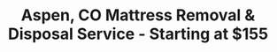 ---
layout: location.njk
title: Aspen, CO Mattress Removal & Disposal Service - Starting at $155
description: Professional mattress removal in Aspen, Colorado. Next-day pickup starting at $155. Licensed, insured, and eco-friendly. Serving Red Mountain, West End, and 12+ luxury neighborhoods.
permalink: /mattress-removal/colorado/aspen/
city: Aspen
state: Colorado
stateSlug: colorado
tier: 3
coordinates:
  lat: 39.1911
  lng: -106.8175
pricing:
  startingPrice: 155
  single: 155
  queen: 155
  king: 180
  boxSpring: 30
neighborhoods:
  - name: Red Mountain
    zipCodes: ["81611"]
  - name: West End Historic District
    zipCodes: ["81611"]
  - name: Downtown Aspen
    zipCodes: ["81611"]
  - name: Starwood
    zipCodes: ["81611"]
  - name: Mountain Valley
    zipCodes: ["81611"]
  - name: McLain Flats
    zipCodes: ["81611"]
  - name: Aspen Highlands
    zipCodes: ["81611"]
  - name: Main Street Historic District
    zipCodes: ["81611"]
  - name: Centennial
    zipCodes: ["81611"]
  - name: Woody Creek Area
    zipCodes: ["81611"]
  - name: West Buttermilk Valley
    zipCodes: ["81611"]
  - name: North Star Preserve
    zipCodes: ["81611"]
  - name: Durant Mews
    zipCodes: ["81611"]
  - name: Rio Grande Area
    zipCodes: ["81611"]
zipCodes:
  - "81611"
recyclingPartners:
  - "A Bedder World In-House Recycling Facility (Denver)"
  - "Pitkin County Solid Waste Center"
  - "Rio Grande Recycle Center"
  - "Mountain Waste Recycling"
localRegulations: "Aspen City Organic Waste Ordinance prohibits food waste in landfill trash (implemented 2023-2028). Single stream recycling required for all waste haulers. Electronic waste accepted at Pitkin County Solid Waste Center. Yard waste prohibited in trash per City Recycling Ordinance. Pitkin County landfill has 15-20 year remaining lifespan."
nearbyCities: []
reviews:
  count: 23
  featured:
    - name: "Michael R."
      neighborhood: "Red Mountain"
      rating: 5
      text: "Luxury estate renovation required discretion and careful handling through our custom millwork and marble flooring. Team was professional, protective of high-end finishes, and coordinated seamlessly with our property manager. Understood the importance of maintaining Aspen's aesthetic standards."
    - name: "Sarah P."
      neighborhood: "West End Historic District"
      rating: 5
      text: "Historic Victorian home required specialized removal through narrow doorways and up steep stairs. Team was incredibly careful with our original hardwood floors and period details. Appreciated their understanding of Aspen's historic preservation requirements."
    - name: "David L."
      neighborhood: "Starwood"
      rating: 5
      text: "Gated community access coordination was handled flawlessly. Team arrived on schedule, worked efficiently around our other home services, and maintained the level of discretion expected in Starwood. Perfect service for luxury properties."
faqs:
  - question: "How quickly can you pick up mattresses in Aspen?"
    answer: "We offer next-day service throughout Aspen during peak season (Dec-Apr, Jun-Sep). Book online or call (720) 263-6094 before 2 PM and we'll typically pick up the following day. We serve all neighborhoods from Red Mountain estates to West End historic properties and Starwood gated community."
  - question: "What's included in your Aspen mattress removal fee?"
    answer: "Our $155 base price covers pickup, loading, transportation, and eco-friendly recycling of one mattress. Box springs add $30 each. We handle luxury property protocols, historic home requirements, gated community access, and coordinate with property managers without extra charges."
  - question: "Do you work with property managers and concierge services?"
    answer: "Yes, we regularly coordinate with Aspen property management companies, concierge services, and estate managers. We understand luxury property protocols, can work with building access requirements, and provide discrete professional service for high-end residences."
  - question: "Can you handle pickups from luxury estates and historic properties?"
    answer: "Absolutely. Our team is experienced with Aspen's luxury properties, from Red Mountain estates to West End Victorian homes. We navigate carefully around high-end finishes, protect original architectural features, and maintain the discretion expected in Aspen's exclusive communities."
  - question: "What payment methods do you accept in Aspen?"
    answer: "We accept cash, all major credit cards, Venmo, and Zelle. Payment is due at time of service. We provide receipts and can coordinate billing with property management companies or estate services for luxury properties."
  - question: "Are you licensed and insured for Pitkin County?"
    answer: "Yes, we're fully licensed and insured throughout Colorado including Pitkin County. We comply with Aspen's waste management ordinances and work with approved waste haulers including Mountain Waste Recycling."
  - question: "What happens to my mattress after you pick it up?"
    answer: "Your mattress goes to our in-house recycling facility in Denver where we dismantle it completely. Metal springs go to scrap recycling, foam becomes carpet padding, and fabric gets processed. We recycle 100% of materials, supporting Aspen's environmental consciousness and extending Pitkin County landfill lifespan."
  - question: "How do you coordinate with Aspen's seasonal tourism and events?"
    answer: "We're familiar with Aspen's peak seasons and special events like X Games, Food & Wine Classic, and Music Festival. We plan routes and timing to avoid event traffic and coordinate with the increased activity during ski season and summer festivals while maintaining reliable service delivery."
schema:
  "@type": "LocalBusiness"
  name: "A Bedder World Aspen"
  address:
    streetAddress: "Aspen, CO"
    addressLocality: "Aspen"
    addressRegion: "CO"
    postalCode: "81611"
    addressCountry: "US"
  geo:
    latitude: 39.1911
    longitude: -106.8175
  telephone: "720-263-6094"
  priceRange: "$155-$240"
  serviceArea: "Aspen, Colorado"
  aggregateRating:
    ratingValue: "4.9"
    reviewCount: 23
pageContent:
  heroSubtitle: "Starting at $155 • Luxury Property Specialists • Serving All 12+ Exclusive Neighborhoods"
  heroDescription: "A Bedder World provides discreet, professional mattress removal throughout Aspen's luxury communities. From Red Mountain estates to West End historic properties and Starwood's gated community, we handle pickup, loading, and transport to our in-house recycling facility with the discretion expected in Aspen."
  
  aboutService: "Aspen's unique position as America's premier luxury ski destination creates distinctive mattress removal needs across prestigious neighborhoods and exclusive properties. Red Mountain's billionaire estates require the highest levels of discretion and protection of custom architectural elements, imported materials, and priceless art collections. The West End's historic Victorian properties demand careful navigation of period features, original hardwood floors, and preservation-protected architectural details. Starwood's gated community necessitates coordinated access protocols and adherence to strict community standards. Downtown luxury condos and penthouses require coordination with building management and valet services. Our service aligns with Aspen's environmental consciousness, supporting the city's organic waste ordinance and Pitkin County's landfill preservation initiatives while providing the white-glove service expected in Colorado's most exclusive mountain community."
  
  serviceAreasIntro: "Professional mattress pickup throughout Aspen's most exclusive neighborhoods, from Red Mountain estates to West End historic properties and Starwood's gated community. We understand each area's unique requirements and coordinate with property managers, concierge services, and community protocols."
  
  environmentalImpact: "Aspen's environmental leadership through initiatives like the Organic Waste Ordinance demands responsible disposal practices, and our in-house recycling facility exceeds these expectations. Every Aspen mattress gets completely dismantled at our Denver facility where metal springs become new steel products, foam transforms into carpet padding, and fabric gets processed into insulation materials. This comprehensive approach supports the city's waste diversion goals, extends Pitkin County landfill lifespan (currently 15-20 years), and eliminates fees associated with traditional disposal methods. Our service complements Aspen's single-stream recycling requirements while providing convenient pickup that meets the luxury service standards expected in America's premier mountain resort community."
  
  pricingContext: "Aspen's luxury real estate market - from Red Mountain's $50M estates to West End historic properties and Starwood's exclusive community - demands premium service standards, and our pricing reflects the specialized attention required. Whether removing mattresses from luxury vacation homes, historic renovations, or seasonal property updates, our rates remain transparent and fair. We factor in Aspen's elevated service expectations by including proper recycling and luxury property protocols in every price, never charging extra fees like traditional disposal services."
  
  howItWorksScheduling: "Next-day pickup available throughout Aspen with flexible scheduling around peak seasons, special events, and luxury property requirements. We coordinate timing to avoid X Games, Food & Wine Classic, and Music Festival periods while working with property managers and concierge services."
  
  howItWorksService: "Our Aspen team understands the unique requirements of luxury mountain properties - from navigating Red Mountain's custom estates to coordinating with West End historic preservation guidelines and managing Starwood's gated community protocols. We provide the discretion and professionalism expected in America's premier resort destination."
  
  howItWorksDisposal: "All Aspen mattresses are transported to our Colorado in-house recycling facility for complete material recovery, supporting the city's environmental initiatives including the Organic Waste Ordinance and Pitkin County's landfill preservation goals."
  
  sidebarStats:
    mattressesRemoved: "827"
---